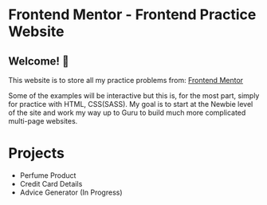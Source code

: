 # Frontend Mentor - Frontend Practice Website

## Welcome! 👋

This website is to store all my practice problems from:
[Frontend Mentor](https://www.frontendmentor.io)

Some of the examples will be interactive but this is, for the most part, simply for practice with HTML, CSS(SASS).
My goal is to start at the Newbie level of the site and work my way up to Guru to build much more complicated multi-page websites.

# Projects

- Perfume Product
- Credit Card Details
- Advice Generator (In Progress)

